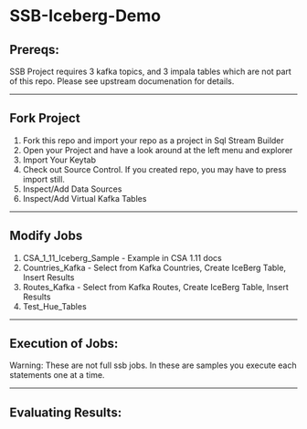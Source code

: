 # SSB-Iceberg-Demo
 

## Prereqs:

SSB Project requires 3 kafka topics, and 3 impala tables which are not part of this repo.  Please see upstream documenation for details.

***

## Fork Project    

1. Fork this repo and import your repo as a project in Sql Stream Builder
2. Open your Project and have a look around at the left menu and explorer
3. Import Your Keytab
4. Check out Source Control.  If you created repo, you may have to press import still.
5. Inspect/Add Data Sources
6. Inspect/Add Virtual Kafka Tables

***

## Modify Jobs

1. CSA_1_11_Iceberg_Sample - Example in CSA 1.11 docs
2. Countries_Kafka - Select from Kafka Countries, Create IceBerg Table, Insert Results
3. Routes_Kafka - Select from Kafka Routes, Create IceBerg Table, Insert Results
4. Test_Hue_Tables

***

## Execution of Jobs:

Warning: These are not full ssb jobs.  In these are samples you execute each statements one at a time.

***

## Evaluating Results: